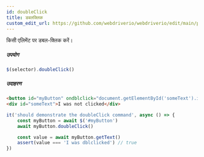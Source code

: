 ```yaml
---
id: doubleClick
title: डबलक्लिक
custom_edit_url: https://github.com/webdriverio/webdriverio/edit/main/packages/webdriverio/src/commands/element/doubleClick.ts
---
```


किसी एलिमेंट पर डबल-क्लिक करें।

##### उपयोग

```js
$(selector).doubleClick()
```

##### उदाहरण

```html title="example.html"
<button id="myButton" ondblclick="document.getElementById('someText').innerHTML='I was dblclicked'">Click me</button>
<div id="someText">I was not clicked</div>
```

```js title="doubleClick.js"
it('should demonstrate the doubleClick command', async () => {
    const myButton = await $('#myButton')
    await myButton.doubleClick()

    const value = await myButton.getText()
    assert(value === 'I was dblclicked') // true
})
```